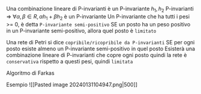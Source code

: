 Una combinazione lineare di P-invarianti è un P-invariante
$h_1, h_2$ P-invarianti => $\forall \alpha, \beta \in R, \alpha h_1+\beta h_2$ è un P-invariante
Un P-invariante che ha tutti i pesi >= 0, è detta `P-invariante semi-positivo`
SE un posto ha un peso positivo in un P-invariante semi-positivo, allora quel posto è `limitato`

Una rete di Petri si dice `copribile/ricopribile da P-invarianti` SE per ogni posto esiste almeno un P-invariante semi-positivo in quel posto
Esisterà una combinazione lineare di P-invarianti che copre ogni posto quindi la rete è `conservativa` rispetto a questi pesi, quindi `limitata`

Algoritmo di Farkas

Esempio
![[Pasted image 20240131104947.png|500]]
